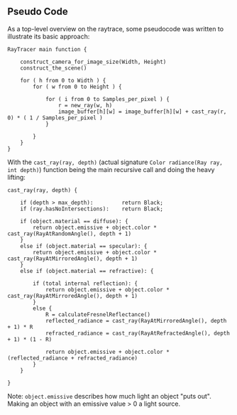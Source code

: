 ## Pseudo Code
As a top-level overview on the raytrace, some pseudocode was written to illustrate its basic approach:
```
RayTracer main function {

    construct_camera_for_image_size(Width, Height)
    construct_the_scene()
    
    for ( h from 0 to Width ) {
        for ( w from 0 to Height ) {
        
            for ( i from 0 to Samples_per_pixel ) {
                r = new_ray(w, h)
                image_buffer[h][w] = image_buffer[h][w] + cast_ray(r, 0) * ( 1 / Samples_per_pixel )
            }
            
        }
    }
}
```
With the `cast_ray(ray, depth)` (actual signature `Color radiance(Ray ray, int depth)`) function being the main recursive
call and doing the heavy lifting:
```
cast_ray(ray, depth) {
    
    if (depth > max_depth):         return Black;
    if (ray.hasNoIntersections):    return Black;
    
    if (object.material == diffuse): {
        return object.emissive + object.color * cast_ray(RayAtRandomAngle(), depth + 1)
    }
    else if (object.material == specular): {
        return object.emissive + object.color * cast_ray(RayAtMirroredAngle(), depth + 1)
    }
    else if (object.material == refractive): {
        
        if (total internal reflection): {
            return object.emissive + object.color * cast_ray(RayAtMirroredAngle(), depth + 1)
        }
        else {
            R = calculateFresnelReflectance()
            reflected_radiance = cast_ray(RayAtMirroredAngle(), depth + 1) * R
            refracted_radiance = cast_ray(RayAtRefractedAngle(), depth + 1) * (1 - R)
            
            return object.emissive + object.color * (reflected_radiance + refracted_radiance)
        }
    }
    
}
```
Note: `object.emissive` describes how much light an object "puts out". Making an object with an emissive value > 0 a
light source.